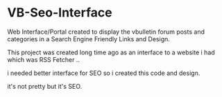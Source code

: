 # VB-Seo-Interface
Web Interface/Portal created to display the vbulletin forum posts and categories in a Search Engine Friendly Links and Design.

This project was created long time ago as an interface to a website i had which was RSS Fetcher ..

i needed better interface for SEO so i created this code and design.

it's not pretty but it's SEO.
